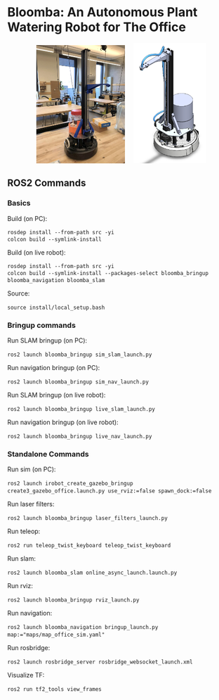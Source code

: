 # Bloomba: An Autonomous Plant Watering Robot for The Office

<div align="center">
    <a align="center">
        <img alt="photo" src="pics/photo.jpg" width="40%" hspace="15"></img>
        <img alt="cad" src="pics/cad.png" width="33%" height="30%"></img>
    </a>
</div>


## ROS2 Commands
### Basics

Build (on PC):
```
rosdep install --from-path src -yi
colcon build --symlink-install
```

Build (on live robot):
```
rosdep install --from-path src -yi
colcon build --symlink-install --packages-select bloomba_bringup bloomba_navigation bloomba_slam
```

Source:

`source install/local_setup.bash`


### Bringup commands

Run SLAM bringup (on PC):

`ros2 launch bloomba_bringup sim_slam_launch.py`

Run navigation bringup (on PC):

`ros2 launch bloomba_bringup sim_nav_launch.py`

Run SLAM bringup (on live robot):

`ros2 launch bloomba_bringup live_slam_launch.py`

Run navigation bringup (on live robot):

`ros2 launch bloomba_bringup live_nav_launch.py`


### Standalone Commands

Run sim (on PC):

`ros2 launch irobot_create_gazebo_bringup create3_gazebo_office.launch.py use_rviz:=false spawn_dock:=false`

Run laser filters:

`ros2 launch bloomba_bringup laser_filters_launch.py`

Run teleop:

`ros2 run teleop_twist_keyboard teleop_twist_keyboard`

Run slam:

`ros2 launch bloomba_slam online_async_launch.launch.py`

Run rviz:

`ros2 launch bloomba_bringup rviz_launch.py`

Run navigation:

`ros2 launch bloomba_navigation bringup_launch.py map:="maps/map_office_sim.yaml"`

Run rosbridge:

`ros2 launch rosbridge_server rosbridge_websocket_launch.xml`

Visualize TF:

`ros2 run tf2_tools view_frames`
